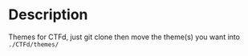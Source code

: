 # Description
Themes for CTFd, just git clone then move the theme(s) you want into `./CTFd/themes/`
